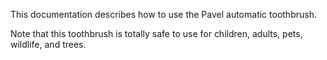 This documentation describes how to use the Pavel automatic
toothbrush.

Note that this toothbrush is totally safe to use for children, 
adults, pets, wildlife, and trees.
